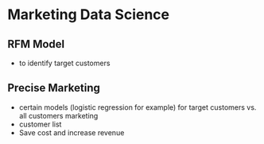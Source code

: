 # Marketing Data Science
## RFM Model
  - to identify target customers
## Precise Marketing
  - certain models (logistic regression for example) for target customers vs. all customers marketing
  - customer list
  - Save cost and increase revenue
